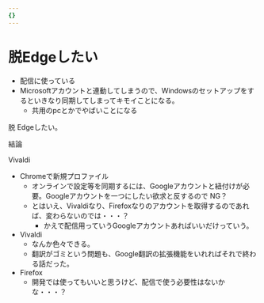 ```yaml
---
{}
---
```

# 脱Edgeしたい

- 配信に使っている
- Microsoftアカウントと連動してしまうので、Windowsのセットアップをするといきなり同期してしまってキモイことになる。
    - 共用のpcとかでやばいことになる

脱 Edgeしたい。

結論

Vivaldi

- Chromeで新規プロファイル
    - オンラインで設定等を同期するには、Googleアカウントと紐付けが必要。Googleアカウントを一つにしたい欲求と反するので NG？
    - とはいえ、Vivaldiなり、Firefoxなりのアカウントを取得するのであれば、変わらないのでは・・・？
        - かえで配信用っていうGoogleアカウントあればいいだけっていう。
- Vivaldi
    - なんか色々できる。
    - 翻訳がゴミという問題も、Google翻訳の拡張機能をいれればそれで終わる話だった。
- Firefox
    - 開発では使ってもいいと思うけど、配信で使う必要性はないかな・・・？